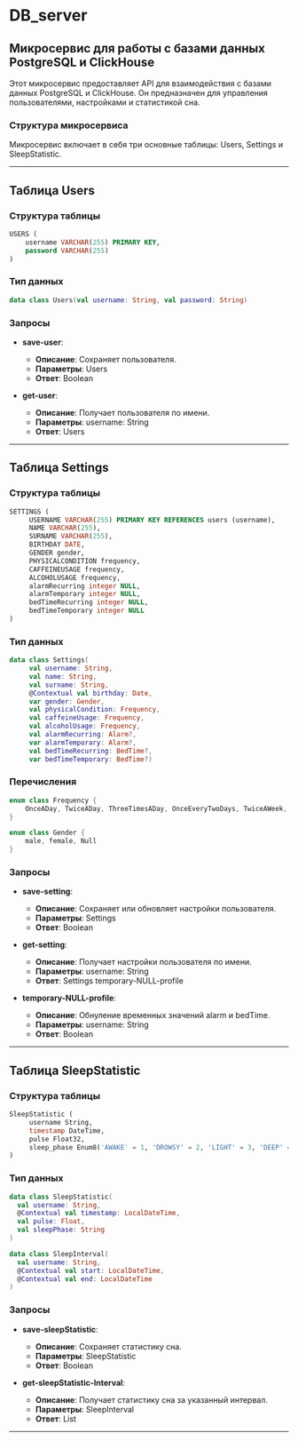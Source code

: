 # DB_server

## Микросервис для работы с базами данных PostgreSQL и ClickHouse

Этот микросервис предоставляет API для взаимодействия с базами данных PostgreSQL и ClickHouse. Он предназначен для управления пользователями, настройками и статистикой сна.

### Структура микросервиса

Микросервис включает в себя три основные таблицы: Users, Settings и SleepStatistic.

---

## Таблица Users

### Структура таблицы

```sql
USERS (
    username VARCHAR(255) PRIMARY KEY,
    password VARCHAR(255)
)
```


### Тип данных
```kotlin
data class Users(val username: String, val password: String)
```

### Запросы

- **save-user**: 
  - **Описание**: Сохраняет пользователя.
  - **Параметры**: Users
  - **Ответ**: Boolean

- **get-user**: 
  - **Описание**: Получает пользователя по имени.
  - **Параметры**: username: String
  - **Ответ**: Users

---

## Таблица Settings

### Структура таблицы

```sql
SETTINGS (
     USERNAME VARCHAR(255) PRIMARY KEY REFERENCES users (username),
     NAME VARCHAR(255),
     SURNAME VARCHAR(255),
     BIRTHDAY DATE,
     GENDER gender,
     PHYSICALCONDITION frequency,
     CAFFEINEUSAGE frequency,
     ALCOHOLUSAGE frequency,
     alarmRecurring integer NULL,
     alarmTemporary integer NULL,
     bedTimeRecurring integer NULL,
     bedTimeTemporary integer NULL        
)
```

### Тип данных

```kotlin
data class Settings(
     val username: String,
     val name: String,
     val surname: String,
     @Contextual val birthday: Date,
     var gender: Gender,
     val physicalCondition: Frequency,
     val caffeineUsage: Frequency,
     val alcoholUsage: Frequency,
     val alarmRecurring: Alarm?,
     var alarmTemporary: Alarm?,
     val bedTimeRecurring: BedTime?,
     var bedTimeTemporary: BedTime?)
```

### Перечисления

```kotlin
enum class Frequency {
    OnceADay, TwiceADay, ThreeTimesADay, OnceEveryTwoDays, TwiceAWeek, ThreeTimesAWeek, Rarely, Often, Never, Null
}

enum class Gender {
    male, female, Null
}
```

### Запросы

- **save-setting**: 
  - **Описание**: Сохраняет или обновляет настройки пользователя.
  - **Параметры**: Settings
  - **Ответ**: Boolean

- **get-setting**: 
  - **Описание**: Получает настройки пользователя по имени.
  - **Параметры**: username: String
  - **Ответ**: Settings
    temporary-NULL-profile

- **temporary-NULL-profile**:
  - **Описание**: Обнуление временных значений alarm и bedTime.
  - **Параметры**: username: String
  - **Ответ**: Boolean
---

## Таблица SleepStatistic

### Структура таблицы

```sql
SleepStatistic (
     username String,
     timestamp DateTime,
     pulse Float32,
     sleep_phase Enum8('AWAKE' = 1, 'DROWSY' = 2, 'LIGHT' = 3, 'DEEP' = 4, 'REM' = 5)
)
```

### Тип данных

```kotlin
data class SleepStatistic(
  val username: String, 
  @Contextual val timestamp: LocalDateTime, 
  val pulse: Float, 
  val sleepPhase: String
)

data class SleepInterval(
  val username: String, 
  @Contextual val start: LocalDateTime,
  @Contextual val end: LocalDateTime
)

```

### Запросы

- **save-sleepStatistic**:
  - **Описание**: Сохраняет статистику сна.
  - **Параметры**: SleepStatistic
  - **Ответ**: Boolean

- **get-sleepStatistic-Interval**:
  - **Описание**: Получает статистику сна за указанный интервал.
  - **Параметры**: SleepInterval
  - **Ответ**: List<SleepStatistic>

---



